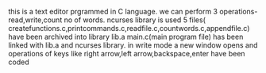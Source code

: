 this is a text editor prgrammed in C language. 
we can perform 3 operations- read,write,count no of words.
ncurses library is used
5 files( createfunctions.c,printcommands.c,readfile.c,countwords.c,appendfile.c) have been archived into library lib.a
main.c(main program file) has been linked with lib.a and ncurses library.
in write mode a new window opens and operations of keys like right arrow,left arrow,backspace,enter have been coded

